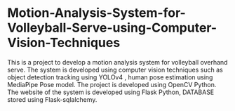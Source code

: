 # Motion-Analysis-System-for-Volleyball-Serve-using-Computer-Vision-Techniques
This is a project to develop a motion analysis system for volleyball overhand serve. The system is developed using computer vision techniques such as object detection tracking using YOLOv4 , human pose estimation using MediaPipe Pose model.
The project is developed using OpenCV Python.
The website of the system is developed using Flask Python, DATABASE stored using Flask-sqlalchemy.
